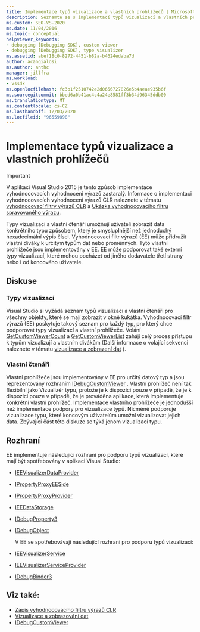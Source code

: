 ```yaml
---
title: Implementace typů vizualizace a vlastních prohlížečů | Microsoft Docs
description: Seznamte se s implementací typů vizualizací a vlastních prohlížečů, které uživateli umožňují zobrazit data způsobem, který je smysluplnější než výpis čísel.
ms.custom: SEO-VS-2020
ms.date: 11/04/2016
ms.topic: conceptual
helpviewer_keywords:
- debugging [Debugging SDK], custom viewer
- debugging [Debugging SDK], type visualizer
ms.assetid: abef18c0-8272-4451-b82a-b4624edaba7d
author: acangialosi
ms.author: anthc
manager: jillfra
ms.workload:
- vssdk
ms.openlocfilehash: fc3b1f2510742e2d0656727826e5b4aeae935b6f
ms.sourcegitcommit: bbed6a0b41ac4c4a24e8581ff3b34d96345ddb00
ms.translationtype: MT
ms.contentlocale: cs-CZ
ms.lasthandoff: 12/03/2020
ms.locfileid: "96559898"
---
```

# <a name="implement-type-visualizers-and-custom-viewers"></a>Implementace typů vizualizace a vlastních prohlížečů
> [!IMPORTANT]
> V aplikaci Visual Studio 2015 je tento způsob implementace vyhodnocovacích vyhodnocení výrazů zastaralý. Informace o implementaci vyhodnocovacích vyhodnocení výrazů CLR naleznete v tématu [vyhodnocovací filtry výrazů CLR](https://github.com/Microsoft/ConcordExtensibilitySamples/wiki/CLR-Expression-Evaluators) a [Ukázka vyhodnocovacího filtru spravovaného výrazu](https://github.com/Microsoft/ConcordExtensibilitySamples/wiki/Managed-Expression-Evaluator-Sample).

 Typy vizualizací a vlastní čtenáři umožňují uživateli zobrazit data konkrétního typu způsobem, který je smysluplnější než jednoduchý hexadecimální výpis čísel. Vyhodnocovací filtr výrazů (EE) může přidružit vlastní diváky k určitým typům dat nebo proměnných. Tyto vlastní prohlížeče jsou implementovány v EE. EE může podporovat také externí typy vizualizací, které mohou pocházet od jiného dodavatele třetí strany nebo i od koncového uživatele.

## <a name="discussion"></a>Diskuse

### <a name="type-visualizers"></a>Typy vizualizací
 Visual Studio si vyžádá seznam typů vizualizací a vlastní čtenáři pro všechny objekty, které se mají zobrazit v okně kukátka. Vyhodnocovací filtr výrazů (EE) poskytuje takový seznam pro každý typ, pro který chce podporovat typy vizualizací a vlastní prohlížeče. Volání [GetCustomViewerCount](../../extensibility/debugger/reference/idebugproperty3-getcustomviewercount.md) a [GetCustomViewerList](../../extensibility/debugger/reference/idebugproperty3-getcustomviewerlist.md) zahájí celý proces přístupu k typům vizualizují a vlastním divákům (Další informace o volající sekvenci naleznete v tématu [vizualizace a zobrazení dat](../../extensibility/debugger/visualizing-and-viewing-data.md) ).

### <a name="custom-viewers"></a>Vlastní čtenáři
 Vlastní prohlížeče jsou implementovány v EE pro určitý datový typ a jsou reprezentovány rozhraním [IDebugCustomViewer](../../extensibility/debugger/reference/idebugcustomviewer.md) . Vlastní prohlížeč není tak flexibilní jako Vizualizér typu, protože je k dispozici pouze v případě, že je k dispozici pouze v případě, že je prováděna aplikace, která implementuje konkrétní vlastní prohlížeč. Implementace vlastního prohlížeče je jednodušší než implementace podpory pro vizualizace typů. Nicméně podporuje vizualizace typu, které koncovým uživatelům umožní vizualizovat jejich data. Zbývající část této diskuze se týká jenom vizualizací typu.

## <a name="interfaces"></a>Rozhraní
 EE implementuje následující rozhraní pro podporu typů vizualizací, které mají být spotřebovány v aplikaci Visual Studio:

- [IEEVisualizerDataProvider](../../extensibility/debugger/reference/ieevisualizerdataprovider.md)

- [IPropertyProxyEESide](../../extensibility/debugger/reference/ipropertyproxyeeside.md)

- [IPropertyProxyProvider](../../extensibility/debugger/reference/ipropertyproxyprovider.md)

- [IEEDataStorage](../../extensibility/debugger/reference/ieedatastorage.md)

- [IDebugProperty3](../../extensibility/debugger/reference/idebugproperty3.md)

- [IDebugObject](../../extensibility/debugger/reference/idebugobject.md)

  V EE se spotřebovávají následující rozhraní pro podporu typů vizualizací:

- [IEEVisualizerService](../../extensibility/debugger/reference/ieevisualizerservice.md)

- [IEEVisualizerServiceProvider](../../extensibility/debugger/reference/ieevisualizerserviceprovider.md)

- [IDebugBinder3](../../extensibility/debugger/reference/idebugbinder3.md)

## <a name="see-also"></a>Viz také:
- [Zápis vyhodnocovacího filtru výrazů CLR](../../extensibility/debugger/writing-a-common-language-runtime-expression-evaluator.md)
- [Vizualizace a zobrazování dat](../../extensibility/debugger/visualizing-and-viewing-data.md)
- [IDebugCustomViewer](../../extensibility/debugger/reference/idebugcustomviewer.md)
